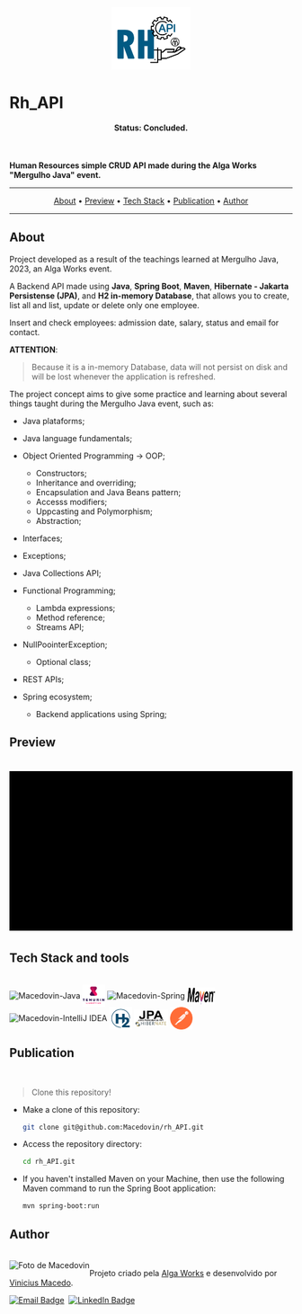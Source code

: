 <p align="center">
  <img src="./README-assets/rh_API-logo.png" width="140px" alt="RH API logo"/>
</p>

# Rh_API

<h4 align="center"> 
	 Status: Concluded.
</h4>

<br/>

**Human Resources simple CRUD API made during the Alga Works "Mergulho Java" event.**

---

<p align="center">
  <a href="#about">About</a> •
  <a href="#preview">Preview</a> •
  <a href="#tech-stack-and-tools">Tech Stack</a> •
  <a href="#publication">Publication</a> •
  <a href="#author">Author</a> 
</p>

---

## About

Project developed as a result of the teachings learned at Mergulho Java, 2023, an Alga Works event.

A Backend API made using **Java**, **Spring Boot**, **Maven**, **Hibernate - Jakarta Persistense (JPA)**, and **H2 in-memory Database**, that allows you to create, list all and list, update or delete only one employee.

Insert and check employees: admission date, salary, status and email for contact.

**ATTENTION**:

> Because it is a in-memory Database, data will not persist on disk and will be lost whenever the application is refreshed.

The project concept aims to give some practice and learning about several things taught during the Mergulho Java event, such as:

- Java plataforms;
- Java language fundamentals;
- Object Oriented Programming -> OOP;

  - Constructors;
  - Inheritance and overriding;
  - Encapsulation and Java Beans pattern;
  - Accesss modifiers;
  - Uppcasting and Polymorphism;
  - Abstraction;
 
- Interfaces;
- Exceptions;
- Java Collections API;
- Functional Programming;
  
  - Lambda expressions;  
  - Method reference;
  - Streams API;

- NullPoointerException;
  
  - Optional class;

- REST APIs; 
- Spring ecosystem;

  - Backend applications using Spring;

## Preview

<h1 align="centetr">
	<img src="./README-assets/rh_api_demo.gif" width="850" alt="Macedovin RH_API usage">
</h1>

## Tech Stack and tools

<div style="display: inline_block"><br>
    <img align="center" alt="Macedovin-Java" height="40" width="40" src="https://cdn.jsdelivr.net/gh/devicons/devicon/icons/java/java-original-wordmark.svg" />
    <img align="center" alt="Macedovin-Postman" height="40" width="40" src="./README-assets/temurin-light.png">
    <img align="center" alt="Macedovin-Spring" height="40" width="40" src="https://cdn.jsdelivr.net/gh/devicons/devicon/icons/spring/spring-original-wordmark.svg">
    <img align="center" alt="Macedovin-Maven" height="30" width="50" src="./README-assets/Apache_Maven_logo.svg.png">
    <img align="center" alt="Macedovin-IntelliJ IDEA" height="60" width="70" src="https://cdn.jsdelivr.net/gh/devicons/devicon/icons/intellij/intellij-original-wordmark.svg">
    <img align="center" alt="Macedovin-H2-Database" height="40" width="40" src="./README-assets/H2_database-icon.png">
    <img align="center" alt="Macedovin-Hibernate_Java Persistense API/ Jakarta Persistense" height="30" width="60" src="./README-assets/JPA_hibernat.png">
    <img align="center" alt="Macedovin-Postman" height="40" width="40" src="./README-assets/postman-icon-svgrepo-com.svg">
</div>

## Publication

<br/>

> Clone this repository!

- Make a clone of this repository:

  ```bash
  git clone git@github.com:Macedovin/rh_API.git
  ```

- Access the repository directory:

  ```bash
  cd rh_API.git
  ```
- If you haven't installed Maven on your Machine, then use the following Maven command to run the Spring Boot application:

  ```bash
  mvn spring-boot:run
  ```

## Author

<br/>
<img align="left" src="https://avatars.githubusercontent.com/Macedovin?size=100" alt="Foto de Macedovin">

Projeto criado pela [Alga Works](https://github.com/algaworks) e desenvolvido por [Vinicius&nbsp;Macedo](https://github.com/Macedovin).

<a href="mailto:macedo.vp@gmail.com" target="_blank"><img src="https://img.shields.io/badge/Email-D14836?style=flat&logo=gmail&logoColor=white" alt="Email Badge" height="25"></a>&nbsp;
<a href="https://www.linkedin.com/in/vinicius-macedop/" target="_blank"><img src="https://img.shields.io/badge/Linkedin-0077B5?style=flat&logo=linkedin&logoColor=white" alt="LinkedIn Badge" height="25"></a>&nbsp;
